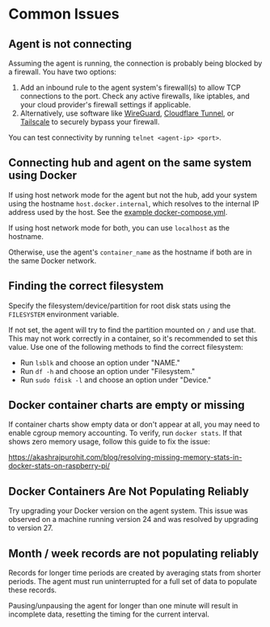 # Common Issues

## Agent is not connecting

Assuming the agent is running, the connection is probably being blocked by a firewall. You have two options:

1. Add an inbound rule to the agent system's firewall(s) to allow TCP connections to the port. Check any active firewalls, like iptables, and your cloud provider's firewall settings if applicable.
2. Alternatively, use software like [WireGuard](https://www.wireguard.com/), [Cloudflare Tunnel](https://www.cloudflare.com/products/tunnel/), or [Tailscale](https://tailscale.com/) to securely bypass your firewall.

You can test connectivity by running `telnet <agent-ip> <port>`.

## Connecting hub and agent on the same system using Docker

If using host network mode for the agent but not the hub, add your system using the hostname `host.docker.internal`, which resolves to the internal IP address used by the host. See the [example docker-compose.yml](/supplemental/docker/same-system/docker-compose.yml).

If using host network mode for both, you can use `localhost` as the hostname.

Otherwise, use the agent's `container_name` as the hostname if both are in the same Docker network.

## Finding the correct filesystem

Specify the filesystem/device/partition for root disk stats using the `FILESYSTEM` environment variable.

If not set, the agent will try to find the partition mounted on `/` and use that. This may not work correctly in a container, so it's recommended to set this value. Use one of the following methods to find the correct filesystem:

- Run `lsblk` and choose an option under "NAME."
- Run `df -h` and choose an option under "Filesystem."
- Run `sudo fdisk -l` and choose an option under "Device."

## Docker container charts are empty or missing

If container charts show empty data or don't appear at all, you may need to enable cgroup memory accounting. To verify, run `docker stats`. If that shows zero memory usage, follow this guide to fix the issue:

<https://akashrajpurohit.com/blog/resolving-missing-memory-stats-in-docker-stats-on-raspberry-pi/>

## Docker Containers Are Not Populating Reliably

Try upgrading your Docker version on the agent system. This issue was observed on a machine running version 24 and was resolved by upgrading to version 27.

## Month / week records are not populating reliably

Records for longer time periods are created by averaging stats from shorter periods. The agent must run uninterrupted for a full set of data to populate these records.

Pausing/unpausing the agent for longer than one minute will result in incomplete data, resetting the timing for the current interval.
